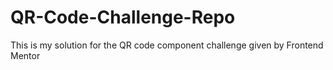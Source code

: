 # QR-Code-Challenge-Repo
This is my solution for the QR code component challenge given by Frontend Mentor
